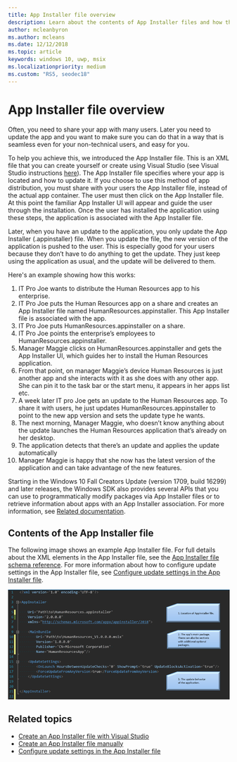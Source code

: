 ```yaml
---
title: App Installer file overview
description: Learn about the contents of App Installer files and how they work.
author: mcleanbyron
ms.author: mcleans
ms.date: 12/12/2018
ms.topic: article
keywords: windows 10, uwp, msix
ms.localizationpriority: medium
ms.custom: "RS5, seodec18"
---
```


# App Installer file overview

Often, you need to share your app with many users. Later you need to update the app and you want to make sure you can do that in a way that is seamless even for your non-technical users, and easy for you.

To help you achieve this, we introduced the App Installer file. This is an XML file that you can create yourself or create using Visual Studio (see Visual Studio instructions [here](create-appinstallerfile-vs.md)). The App Installer file specifies where your app is located and how to update it. If you choose to use this method of app distribution, you must share with your users the App Installer file, instead of the actual app container. The user must then click on the App Installer file. At this point the familiar App Installer UI will appear and guide the user through the installation.  Once the user has installed the application using these steps, the application is associated with the App Installer file.  

Later, when you have an update to the application, you only update the App Installer (.appinstaller) file. When you update the file, the new version of the application is pushed to the user. This is especially good for your users because they don’t have to do anything to get the update. They just keep using the application as usual, and the update will be delivered to them.

Here's an example showing how this works:

1. IT Pro Joe wants to distribute the Human Resources app to his enterprise.
2. IT Pro Joe puts the Human Resources app on a share and creates an App Installer file named HumanResources.appinstaller. This App Installer file is associated with the app.
3. IT Pro Joe puts HumanResources.appinstaller on a share.
4. IT Pro Joe points the enterprise’s employees to HumanResources.appinstaller.
5. Manager Maggie clicks on HumanResources.appinstaller and gets the App Installer UI, which guides her to install the Human Resources application.
6. From that point, on manager Maggie’s device Human Resources is just another app and she interacts with it as she does with any other app. She can pin it to the task bar or the start menu, it appears in her apps list etc.
7. A week later IT pro Joe gets an update to the Human Resources app. To share it with users, he just updates HumanResources.appinstaller to point to the new app version and sets the update type he wants.
8. The next morning, Manager Maggie, who doesn’t know anything about the update launches the Human Resources application that’s already on her desktop.
9. The application detects that there’s an update and applies the update automatically
10. Manager Maggie is happy that she now has the latest version of the application and can take advantage of the new features.

Starting in the Windows 10 Fall Creators Update (version 1709, build 16299) and later releases, the Windows SDK also provides several APIs that you can use to programmatically modify packages via App Installer files or to retrieve information about apps with an App Installer association. For more information, see [Related documentation](app-installer-documentation.md).

## Contents of the App Installer file

The following image shows an example App Installer file. For full details about the XML elements in the App Installer file, see the [App Installer file schema reference](https://docs.microsoft.com/uwp/schemas/appinstallerschema/schema-root). For more information about how to configure update settings in the App Installer file, see [Configure update settings in the App Installer file](update-settings.md).

![App Installer file example with update settings](images/App-Installer-File-Update.png)

## Related topics

* [Create an App Installer file with Visual Studio](create-appinstallerfile-vs.md)
* [Create an App Installer file manually](how-to-create-appinstaller-file.md)
* [Configure update settings in the App Installer file](update-settings.md)
